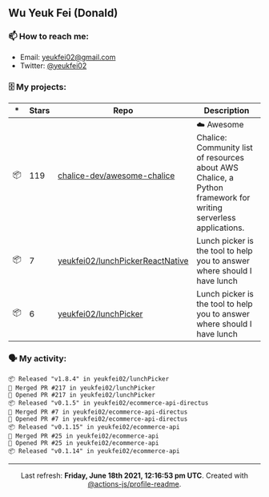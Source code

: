 ## Wu Yeuk Fei (Donald)

### 📫 How to reach me:

- Email: [yeukfei02@gmail.com](yeukfei02@gmail.com)
- Twitter: [@yeukfei02](https://twitter.com/yeukfei02)

### 🗄 My projects:

|*|Stars|Repo|Description|
|---|---|---|---|
| 📦 | 119 | [chalice-dev/awesome-chalice](https://github.com/chalice-dev/awesome-chalice) | ☁️ Awesome Chalice: Community list of resources about AWS Chalice, a Python framework for writing serverless applications. |
| 📦 | 7 | [yeukfei02/lunchPickerReactNative](https://github.com/yeukfei02/lunchPickerReactNative) | Lunch picker is the tool to help you to answer where should I have lunch |
| 📦 | 6 | [yeukfei02/lunchPicker](https://github.com/yeukfei02/lunchPicker) | Lunch picker is the tool to help you to answer where should I have lunch |

### 🗣 My activity:

```
📦 Released "v1.8.4" in yeukfei02/lunchPicker
🎉 Merged PR #217 in yeukfei02/lunchPicker
💪 Opened PR #217 in yeukfei02/lunchPicker
📦 Released "v0.1.5" in yeukfei02/ecommerce-api-directus
🎉 Merged PR #7 in yeukfei02/ecommerce-api-directus
💪 Opened PR #7 in yeukfei02/ecommerce-api-directus
📦 Released "v0.1.15" in yeukfei02/ecommerce-api
🎉 Merged PR #25 in yeukfei02/ecommerce-api
💪 Opened PR #25 in yeukfei02/ecommerce-api
📦 Released "v0.1.14" in yeukfei02/ecommerce-api
```

---

<p align="center">Last refresh: <b>Friday, June 18th 2021, 12:16:53 pm UTC</b>. Created with <a href=https://github.com/marketplace/actions/profile-readme>@actions-js/profile-readme</a>.</p>
